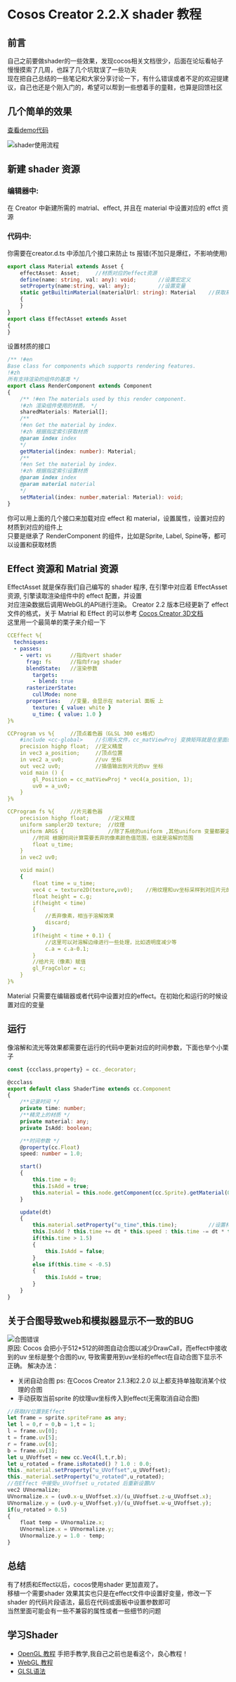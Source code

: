 # Cosos Creator 2.2.X shader 教程  
## 前言
自己之前要做shader的一些效果，发现cocos相关文档很少，后面在论坛看帖子慢慢摸索了几周，也踩了几个坑耽误了一些功夫  
现在把自己总结的一些笔记和大家分享讨论一下，有什么错误或者不足的欢迎提建议，自己也还是个刚入门的，希望可以帮到一些想着手的童鞋，也算是回馈社区
## 几个简单的效果

[查看demo代码](https://github.com/XuDaFei/CocosCreator-2.2.X-shader-demo)

![shader使用流程](/readme_pic/shader.png)  
## 新建 shader 资源
### 编辑器中:  
在 Creator 中新建所需的 matrial、effect, 并且在 material 中设置对应的 effct 资源

### 代码中:
你需要在creator.d.ts 中添加几个接口来防止 ts 报错(不加只是爆红，不影响使用)  
```typescript
export class Material extends Asset {	
	effectAsset: Asset;		//材质对应的effect资源
	define(name: string, val: any): void;		//设置宏定义
	setProperty(name:string, val: any);			//设置变量
	static getBuiltinMaterial(materialUrl: string): Material	//获取系统的材质
	{
	}
}
export class EffectAsset extends Asset
{
}
```
设置材质的接口
```typescript
/** !#en
Base class for components which supports rendering features.
!#zh
所有支持渲染的组件的基类 */
export class RenderComponent extends Component
{
	/** !#en The materials used by this render component.
	!#zh 渲染组件使用的材质。 */
	sharedMaterials: Material[];
	/**
	!#en Get the material by index.
	!#zh 根据指定索引获取材质
	@param index index 
	*/
	getMaterial(index: number): Material;
	/**
	!#en Set the material by index.
	!#zh 根据指定索引设置材质
	@param index index
	@param material material 
	*/
	setMaterial(index: number,material: Material): void;
}
```
你可以用上面的几个接口来加载对应 effect 和 material，设置属性，设置对应的材质到对应的组件上  
只要是继承了 RenderComponent 的组件，比如是Sprite, Label, Spine等，都可以设置和获取材质  

## Effect 资源和 Matrial 资源
EffectAsset 就是保存我们自己编写的 shader 程序, 在引擎中对应着 EffectAsset 资源, 引擎读取渲染组件中的 effect 配置，并设置  
对应渲染数据后调用WebGL的API进行渲染。
Creator 2.2 版本已经更新了 effect 文件的格式，关于 Matrial 和 Effect 的可以参考 [Cocos Creator 3D文档](https://docs.cocos.com/creator3d/manual/zh/material-system/overview.html)  
这里用一个最简单的栗子来介绍一下
```yaml
CCEffect %{
  techniques:
  - passes:
    - vert: vs		//指向vert shader
      frag: fs		//指向frag shader
      blendState:	//渲染参数
        targets:
        - blend: true
      rasterizerState:
        cullMode: none
      properties:	//变量，会显示在 material 面板 上
        texture: { value: white }
        u_time: { value: 1.0 }
}%

CCProgram vs %{		//顶点着色器（GLSL 300 es格式）
	#include <cc-global>	//引用头文件，cc_matViewProj 变换矩阵就是在里面的变量
	precision highp float;	//定义精度
    in vec3 a_position;		//顶点位置
    in vec2 a_uv0;			//uv 坐标
    out vec2 uv0;			//插值输出到片元的uv 坐标
    void main () {
        gl_Position = cc_matViewProj * vec4(a_position, 1);
        uv0 = a_uv0;
    }
}%

CCProgram fs %{		//片元着色器
	precision highp float;		//定义精度
	uniform sampler2D texture;	//纹理
	uniform ARGS {				//除了系统的uniform ,其他uniform 变量都要定义在UBO(统一变量块)内
		//时间 根据时间计算需要丢弃的像素颜色值范围，也就是溶解的范围
		float u_time;
	}
	in vec2 uv0;

	void main()
	{
		float time = u_time;
		vec4 c = texture2D(texture,uv0);	//用纹理和uv坐标采样到对应片元的颜色
		float height = c.g;
		if(height < time)
		{
			//丢弃像素，相当于溶解效果
			discard;
		}
		if(height < time + 0.1) {
			//这里可以对溶解边缘进行一些处理，比如透明度减少等
			c.a = c.a-0.1;
		}
		//给片元（像素）赋值
		gl_FragColor = c;
	}
}%
```
Material 只需要在编辑器或者代码中设置对应的effect。在初始化和运行的时候设置对应的变量  

## 运行
像溶解和流光等效果都需要在运行的代码中更新对应的时间参数，下面也举个小栗子  
```typescript
const {ccclass,property} = cc._decorator;

@ccclass
export default class ShaderTime extends cc.Component
{
    /**记录时间 */
    private time: number;
    /**精灵上的材质 */
    private material: any;
    private IsAdd: boolean;

    /**时间参数 */
    @property(cc.Float)
    speed: number = 1.0;

    start()
    {
        this.time = 0;
        this.IsAdd = true;
        this.material = this.node.getComponent(cc.Sprite).getMaterial(0);   //获取材质 
    }

    update(dt)
    {
        this.material.setProperty("u_time",this.time);          //设置材质对应的属性
        this.IsAdd ? this.time += dt * this.speed : this.time -= dt * this.speed;
        if(this.time > 1.5)
        {
            this.IsAdd = false;
        }
        else if(this.time < -0.5)
        {
            this.IsAdd = true;
        }
    }
}
```
## 关于合图导致web和模拟器显示不一致的BUG
![合图错误](/readme_pic/hetucuowu.png)  
原因: Cocos 会把小于512*512的碎图自动合图以减少DrawCall，而effect中接收到的uv 坐标是整个合图的uv,  导致需要用到uv坐标的effect在自动合图下显示不正确。
解决办法：
- 关闭自动合图
ps: 在Cocos Creator 2.1.3和2.2.0 以上都支持单独取消某个纹理的合图  
- 手动获取当前sprite 的纹理uv坐标传入到effect(无需取消自动合图)  
```typescript
//获取UV位置到Effect
let frame = sprite.spriteFrame as any;
let l = 0,r = 0,b = 1,t = 1;
l = frame.uv[0];
t = frame.uv[5];
r = frame.uv[6];
b = frame.uv[3];
let u_UVoffset = new cc.Vec4(l,t,r,b);
let u_rotated = frame.isRotated() ? 1.0 : 0.0;
this._material.setProperty("u_UVoffset",u_UVoffset);
this._material.setProperty("u_rotated",u_rotated);
//在Effect 中接受u_UVoffset u_rotated 后重新设置UV
vec2 UVnormalize;
UVnormalize.x = (uv0.x-u_UVoffset.x)/(u_UVoffset.z-u_UVoffset.x);
UVnormalize.y = (uv0.y-u_UVoffset.y)/(u_UVoffset.w-u_UVoffset.y);
if(u_rotated > 0.5)
{
	float temp = UVnormalize.x;
	UVnormalize.x = UVnormalize.y;
	UVnormalize.y = 1.0 - temp;
}
```

## 总结
有了材质和Effect以后，cocos使用shader 更加直观了。  
移植一个需要shader 效果其实也只是在effect文件中设置好变量，修改一下shader 的代码片段语法，最后在代码或面板中设置参数即可  
当然里面可能会有一些不兼容的属性或者一些细节的问题

## 学习Shader 
- [OpenGL 教程](https://learnopengl-cn.github.io/intro/) 手把手教学,我自己之前也是看这个，良心教程！  
- [WebGL 教程](https://webglfundamentals.org/webgl/lessons/zh_cn/) 
- [GLSL语法](https://thebookofshaders.com/02/?lan=ch) 

